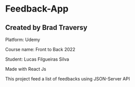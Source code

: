 <h1>Feedback-App</h1>

<h2>Created by Brad Traversy</h2>
<p>Platform: Udemy</p>
<p>Course name: Front to Back 2022</p>
<p>Student: Lucas Filgueiras Silva</p>

<p>Made with React Js</p>

<p> This project feed a list of feedbacks using JSON-Server API<p>
